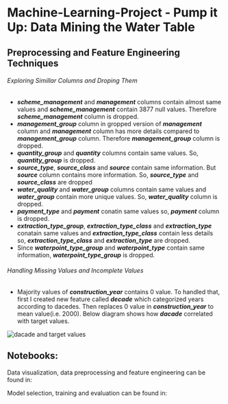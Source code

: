 # Machine-Learning-Project - Pump it Up: Data Mining the Water Table

## Preprocessing and Feature Engineering Techniques

###### Exploring Simillar Columns and Droping Them

- ***scheme_management*** and ***management*** columns contain almost same values and ***scheme_management*** contain 3877 null values. Therefore ***scheme_management*** column is dropped.
- ***management_group*** column in gropped version of ***management*** column and ***management*** column has more details compared to ***management_group*** column. Therefore ***management_group*** column is dropped.
- ***quantity_group*** and ***quantity*** columns contain same values. So, ***quantity_group*** is dropped.
- ***source_type***, ***source_class*** and ***source*** contain same information. But ***source*** column contains more information. So, ***source_type*** and ***source_class*** are dropped
- ***water_quality*** and ***water_group*** columns contain same values and ***water_group*** contain more unique values. So, ***water_quality*** column is dropped.
- ***payment_type*** and ***payment*** conatin same values so, ***payment*** column is dropped.
- ***extraction_type_group***, ***extraction_type_class*** and ***extraction_type*** conatain same values and ***extraction_type_class*** contain less details so, ***extraction_type_class*** and ***extraction_type*** are dropped. 
- Since ***waterpoint_type_group*** and ***waterpoint_type*** contain same information, ***waterpoint_type_group*** is dropped.

###### Handling Missing Values and Incomplete Values

- Majority values of ***construction_year*** contains 0 value. To handled that, first I created new feature called ***decade*** which categorized years according to dacedes. Then replaces 0 value in ***construction_year*** to mean value(i.e. 2000). Below diagram shows how ***dacade*** correlated with target values.
 
 ![dacade and target values]()

## Notebooks:

Data visualization, data preprocessing and feature engineering can be found in:

Model selection, training and evaluation can be found in:
